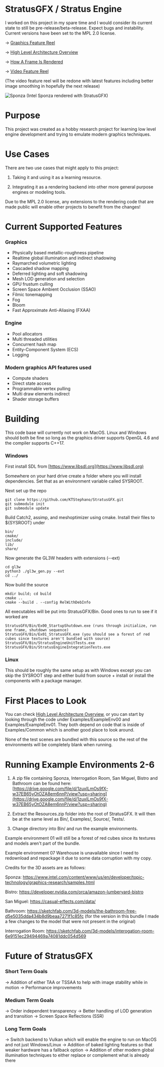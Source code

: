 # StratusGFX / Stratus Engine

I worked on this project in my spare time and I would consider its current state to still be pre-release/beta-release. Expect bugs and instability. Current versions have been set to the MPL 2.0 license.

-> [Graphics Feature Reel](https://ktstephano.github.io/rendering/stratusgfx/feature_reel)

-> [High Level Architecture Overview](https://ktstephano.github.io/rendering/stratusgfx/architecture)

-> [How A Frame Is Rendered](https://ktstephano.github.io/rendering/stratusgfx/frame_analysis)

-> [Video Feature Reel](https://www.youtube.com/watch?v=s5aIsgzwNPE)

(The video feature reel will be redone with latest features including better image smoothing in hopefully the next release)

![Sponza](https://user-images.githubusercontent.com/8399235/229018578-a9ae9609-5378-43de-a909-2ca2661ca2f5.png)
(Intel Sponza rendered with StratusGFX)

# Purpose

This project was created as a hobby research project for learning low level engine development and trying to emulate modern graphics techniques.

# Use Cases

There are two use cases that might apply to this project:

1) Taking it and using it as a learning resource.

2) Integrating it as a rendering backend into other more general purpose engines or modeling tools.

Due to the MPL 2.0 license, any extensions to the rendering code that are made public will enable other projects to benefit from the changes!

# Current Supported Features

### Graphics

* Physically based metallic-roughness pipeline
* Realtime global illumination and indirect shadowing
* Raymarched volumetric lighting
* Cascaded shadow mapping
* Deferred lighting and soft shadowing
* Mesh LOD generation and selection
* GPU frustum culling
* Screen Space Ambient Occlusion (SSAO)
* Filmic tonemapping
* Fog
* Bloom
* Fast Approximate Anti-Aliasing (FXAA)

### Engine

* Pool allocators
* Multi threaded utilities
* Concurrent hash map
* Entity-Component System (ECS)
* Logging

### Modern graphics API features used

* Compute shaders
* Direct state access
* Programmable vertex pulling
* Multi draw elements indirect
* Shader storage buffers

# Building

This code base will currently not work on MacOS. Linux and Windows should both be fine so long as the graphics driver supports OpenGL 4.6 and the compiler supports C++17.

### Windows

First install SDL from [https://www.libsdl.org](https://www.libsdl.org)

Somewhere on your hard drive create a folder where you will install dependencies. Set that as an environment variable called SYSROOT.

Next set up the repo

    git clone https://github.com/KTStephano/StratusGFX.git
    git submodule init
    git submodule update

Build Catch2, assimp, and meshoptimizer using cmake. Install their files to ${SYSROOT} under

    bin/
    cmake/
    include/
    lib/
    share/

Now generate the GL3W headers with extensions (--ext)

    cd gl3w
    python3 ./gl3w_gen.py --ext
    cd ../

Now build the source

    mkdir build; cd build
    cmake ..
    cmake --build . --config RelWithDebInfo

All executables will be put into StratusGFX/Bin. Good ones to run to see if it worked are 

    StratusGFX/Bin/Ex00_StartupShutdown.exe (runs through initialize, run one frame, shutdown sequence)
    StratusGFX/Bin/Ex01_StratusGFX.exe (you should see a forest of red cubes since textures aren't bundled with source)
    StratusGFX/Bin/StratusEngineUnitTests.exe
    StratusGFX/Bin/StratusEngineIntegrationTests.exe

### Linux

This should be roughly the same setup as with Windows except you can skip the SYSROOT step and either build from source + install or install the components with a package manager.

# First Places to Look

You can check [High Level Architecture Overview](https://ktstephano.github.io/rendering/stratusgfx/architecture), or you can start by looking through the code under Examples/ExampleEnv00 and Examples/ExampleEnv01. They both depend on code that is inside of Examples/Common which is another good place to look around.

None of the test scenes are bundled with this source so the rest of the environments will be completely blank when running.

# Running Example Environments 2-6

1) A zip file containing Sponza, Interrogation Room, San Miguel, Bistro and Bathroom can be found here: [https://drive.google.com/file/d/1zuxILmOs9fX-w37EB65yOtOZA8em6nnP/view?usp=sharing](https://drive.google.com/file/d/1zuxILmOs9fX-w37EB65yOtOZA8em6nnP/view?usp=sharing)

2) Extract the Resources.zip folder into the root of StratusGFX. It will then be at the same level as Bin/, Examples/, Source/, Tests/. 

3) Change directory into Bin/ and run the example environments.

Example environment 01 will still be a forest of red cubes since its textures and models aren't part of the bundle.

Example environment 07 Warehouse is unavailable since I need to redownload and repackage it due to some data corruption with my copy.

Credits for the 3D assets are as follows:

Sponza: https://www.intel.com/content/www/us/en/developer/topic-technology/graphics-research/samples.html

Bistro: https://developer.nvidia.com/orca/amazon-lumberyard-bistro

San Miguel: https://casual-effects.com/data/

Bathroom: https://sketchfab.com/3d-models/the-bathroom-free-d5e5035dda434b8d9beaa7271f1c85fc
(for the version in this bundle I made a few changes to the model that were not present in the original)

Interrogation Room: https://sketchfab.com/3d-models/interogation-room-6e9151ec29494469a74081ddc054d569

# Future of StratusGFX

### Short Term Goals

-> Addition of either TAA or TSSAA to help with image stability while in motion
-> Performance improvements

### Medium Term Goals

-> Order independent transparency
-> Better handling of LOD generation and transition
-> Screen Space Reflections (SSR)

### Long Term Goals

-> Switch backend to Vulkan which will enable the engine to run on MacOS and not just Windows/Linux
-> Addition of baked lighting features so that weaker hardware has a fallback option
-> Addition of other modern global illumination techniques to either replace or complement what is already there